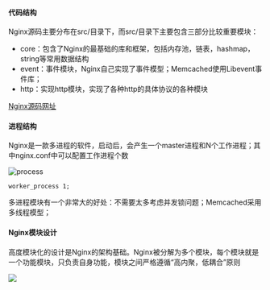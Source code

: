 #### 代码结构

Nginx源码主要分布在src/目录下，而src/目录下主要包含三部分比较重要模块：

- core：包含了Nginx的最基础的库和框架，包括内存池，链表，hashmap，string等常用数据结构
- event：事件模块，Nginx自己实现了事件模型；Memcached使用Libevent事件库；
- http：实现http模块，实现了各种http的具体协议的各种模块

[Nginx源码网址](https://blog.csdn.net/yangyin007/article/details/82777086)

#### 进程结构

Nginx是一款多进程的软件，启动后，会产生一个master进程和N个工作进程；其中nginx.conf中可以配置工作进程个数

![process](D:\MyGit\Linux-C-Learn\pic\nginx_process.png)

`worker_process 1;`

多进程模块有一个非常大的好处：不需要太多考虑并发锁问题；Memcached采用多线程模型；

#### Nginx模块设计

高度模块化的设计是Nginx的架构基础。Nginx被分解为多个模块，每个模块就是一个功能模块，只负责自身功能，模块之间严格遵循“高内聚，低耦合”原则

![](D:\MyGit\Linux-C-Learn\pic\nginx_module.png)





















